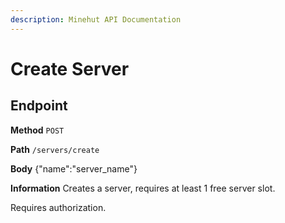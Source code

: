```yaml
---
description: Minehut API Documentation
---
```


# Create Server

## Endpoint

**Method** `POST`

**Path** `/servers/create`

**Body** {"name":"server_name"}

**Information** Creates a server, requires at least 1 free server slot.

Requires authorization.
